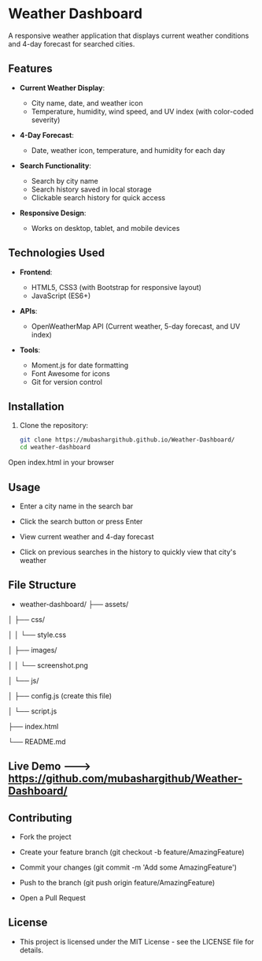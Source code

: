 # Weather Dashboard

A responsive weather application that displays current weather conditions and 4-day forecast for searched cities.

## Features

- **Current Weather Display**:
  - City name, date, and weather icon
  - Temperature, humidity, wind speed, and UV index (with color-coded severity)
  
- **4-Day Forecast**:
  - Date, weather icon, temperature, and humidity for each day
  
- **Search Functionality**:
  - Search by city name
  - Search history saved in local storage
  - Clickable search history for quick access

- **Responsive Design**:
  - Works on desktop, tablet, and mobile devices

## Technologies Used

- **Frontend**:
  - HTML5, CSS3 (with Bootstrap for responsive layout)
  - JavaScript (ES6+)
  
- **APIs**:
  - OpenWeatherMap API (Current weather, 5-day forecast, and UV index)
  
- **Tools**:
  - Moment.js for date formatting
  - Font Awesome for icons
  - Git for version control

## Installation

1. Clone the repository:
   ```bash
   git clone https://mubashargithub.github.io/Weather-Dashboard/
   cd weather-dashboard
   
Open index.html in your browser

## Usage
   -  Enter a city name in the search bar

   -  Click the search button or press Enter

   - View current weather and 4-day forecast

   - Click on previous searches in the history to quickly view that city's weather
## File Structure
   - weather-dashboard/
  ├── assets/

  │   ├── css/
  
  │   │   └── style.css
  
  │   ├── images/
  
  │   │   └── screenshot.png
  
  │   └── js/
  
  │       ├── config.js (create this file)
  
  │       └── script.js
  
  ├── index.html
  
  └── README.md

## Live Demo --->   https://github.com/mubashargithub/Weather-Dashboard/

## Contributing
  - Fork the project

  - Create your feature branch (git checkout -b feature/AmazingFeature)

  - Commit your changes (git commit -m 'Add some AmazingFeature')

  - Push to the branch (git push origin feature/AmazingFeature)

  - Open a Pull Request

## License
   - This project is licensed under the MIT License - see the LICENSE file for details.
